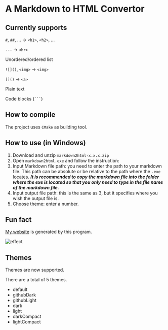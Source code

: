 # A Markdown to HTML Convertor

## Currently supports

`#`, `##`, ... -> `<h1>`, `<h2>`, ...

`---` -> `<hr>`

Unordered/ordered list

`![]()`, `<img>` -> `<img>`

`[]()` -> `<a>`

Plain text

Code blocks (` ``` `)

## How to compile

The project uses `CMake` as building tool.

## How to use (in Windows)

1. Download and unzip `markdown2html-x.x.x.zip`
2. Open `markdown2html.exe` and follow the instruction:
3. Input Markdown file path: you need to enter the path to your markdown file. This path can be absolute or be relative to the path where the `.exe` locates. ***It is recommended to copy the markdown file into the folder where the exe is located so that you only need to type in the file name of the markdown file.***
4. Input output file path: this is the same as 3, but it specifies where you wish the output file is.
5. Choose theme: enter a number.

## Fun fact

[My website](https://zpatronus.top) is generated by this program.

![effect](docs/Screenshot%202022-08-09%20030738.png)

## Themes

Themes are now supported.

There are a total of 5 themes.

- default
- githubDark
- githubLight
- dark
- light
- darkCompact
- lightCompact
